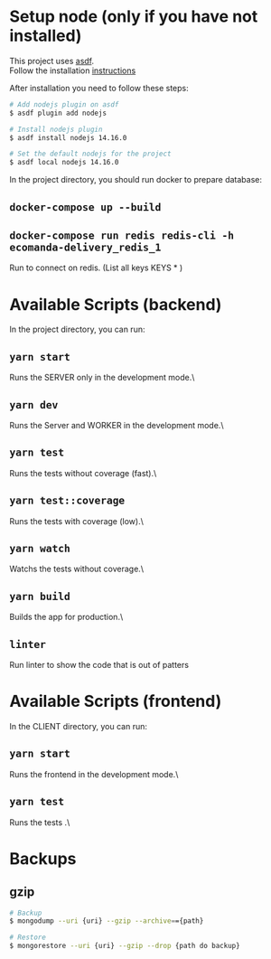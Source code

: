 # Setup node (only if you have not installed)

This project uses [asdf](https://asdf-vm.com/#/). \
Follow the installation [instructions](https://asdf-vm.com/#/core-manage-asdf?id=asdf)

After installation you need to follow these steps:

```bash
# Add nodejs plugin on asdf
$ asdf plugin add nodejs

# Install nodejs plugin
$ asdf install nodejs 14.16.0

# Set the default nodejs for the project
$ asdf local nodejs 14.16.0
```

In the project directory, you should run docker to prepare database:

## `docker-compose up --build`

## `docker-compose run redis redis-cli -h ecomanda-delivery_redis_1`

Run to connect on redis. (List all keys  KEYS * )

# Available Scripts (backend)

In the project directory, you can run:

## `yarn start`

Runs the SERVER only in the development mode.\

## `yarn dev`

Runs the Server and WORKER in the development mode.\

## `yarn test`

Runs the tests without coverage (fast).\

## `yarn test::coverage`

Runs the tests with coverage (low).\

## `yarn watch`

Watchs the tests without coverage.\

## `yarn build`

Builds the app for production.\

## `linter`

Run linter to show the code that is out of patters

# Available Scripts (frontend)

In the CLIENT directory, you can run:

## `yarn start`

Runs the frontend in the development mode.\

## `yarn test`

Runs the tests .\

# Backups

## gzip

```bash
# Backup
$ mongodump --uri {uri} --gzip --archive=={path}

# Restore
$ mongorestore --uri {uri} --gzip --drop {path do backup}
```
